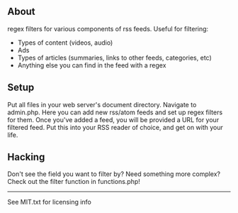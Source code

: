About
-----
regex filters for various components of rss feeds. Useful for filtering:
* Types of content (videos, audio)
* Ads
* Types of articles (summaries, links to other feeds, categories, etc)
* Anything else you can find in the feed with a regex

Setup
-----
Put all files in your web server's document directory.
Navigate to admin.php. Here you can add new rss/atom feeds and set up regex filters for them.
Once you've added a feed, you will be provided a URL for your filtered feed. Put this into your RSS reader of choice, and get on with your life.

Hacking
-------
Don't see the field you want to filter by? Need something more complex? Check out the filter function in functions.php!

*****************
See MIT.txt for licensing info
